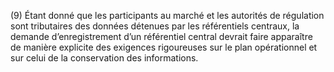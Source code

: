 (9) Étant donné que les participants au marché et les autorités de régulation sont tributaires des données détenues par les référentiels centraux, la demande d’enregistrement d’un référentiel central devrait faire apparaître de manière explicite des exigences rigoureuses sur le plan opérationnel et sur celui de la conservation des informations.